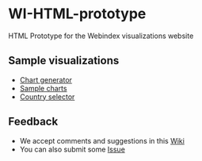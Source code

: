 WI-HTML-prototype
=================

HTML Prototype for the Webindex visualizations website

Sample visualizations
---------------------

- [Chart generator](http://156.35.82.103:3000/help/)
- [Sample charts](http://weso.github.io/WI-HTML-prototype/chart-sample.html)
- [Country selector](http://weso.github.io/WI-HTML-prototype/)


Feedback
--------
- We accept comments and suggestions in this [Wiki](https://github.com/weso/WI-HTML-prototype/wiki)
- You can also submit some [Issue](https://github.com/weso/WI-HTML-prototype/issues)

